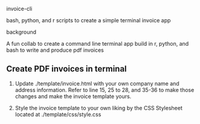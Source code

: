 invoice-cli

bash, python, and r scripts to create a simple terminal invoice app

background

A fun collab to create a command line terminal app build in r, python, and bash to write and produce pdf invoices

Create PDF invoices in terminal
-------------------------------

1. Update ./template/invoice.html with your own company name and address information. Refer to line 15, 25 to 28, and 35-36 to make those changes and make the invoice template yours. 

2. Style the invoice template to your own liking by the CSS Stylesheet located at ./template/css/style.css
